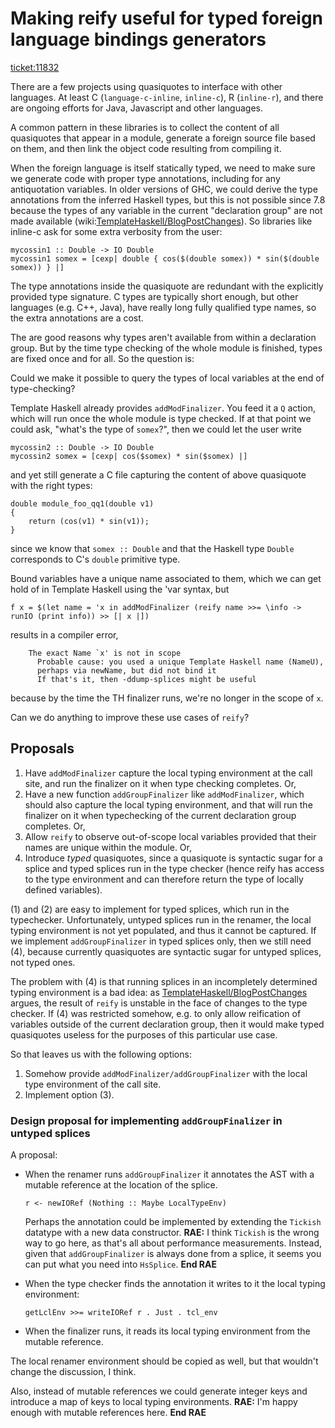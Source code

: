 # Making reify useful for typed foreign language bindings generators

[ticket:11832](https://gitlab.haskell.org//ghc/ghc/issues/11832)


There are a few projects using quasiquotes to interface with other languages. At least C (`language-c-inline`, `inline-c`), R (`inline-r`), and there are ongoing efforts for Java, Javascript and other languages.


A common pattern in these libraries is to collect the content of all quasiquotes that appear in a module, generate a foreign source file based on them, and then link the object code resulting from compiling it.


When the foreign language is itself statically typed, we need to make
sure we generate code with proper type annotations, including for any
antiquotation variables. In older versions of GHC, we could derive the
type annotations from the inferred Haskell types, but this is not
possible since 7.8 because the types of any variable in the current
"declaration group" are not made available (wiki:[TemplateHaskell/BlogPostChanges](template-haskell/blog-post-changes)). So libraries like inline-c
ask for some extra verbosity from the user:

```wiki
mycossin1 :: Double -> IO Double
mycossin1 somex = [cexp| double { cos($(double somex)) * sin($(double
somex)) } |]
```


The type annotations inside the quasiquote are redundant with the
explicitly provided type signature. C types are typically short
enough, but other languages (e.g. C++, Java), have really long fully
qualified type names, so the extra annotations are a cost.


The are good reasons why types aren't available from within a
declaration group. But by the time type checking of the whole module
is finished, types are fixed once and for all. So the question is:


Could we make it possible to query the types of local variables at
the end of type-checking?


Template Haskell already provides `addModFinalizer`. You feed it a `Q`
action, which will run once the whole module is type checked. If at
that point we could ask, "what's the type of `somex`?", then we
could let the user write

```wiki
mycossin2 :: Double -> IO Double
mycossin2 somex = [cexp| cos($somex) * sin($somex) |]
```


and yet still generate a C file capturing the content of above
quasiquote with the right types:

```wiki
double module_foo_qq1(double v1)
{
    return (cos(v1) * sin(v1));
}
```


since we know that `somex :: Double` and that the Haskell type `Double`
corresponds to C's `double` primitive type.


Bound variables have a unique name associated to them, which we can
get hold of in Template Haskell using the 'var syntax, but

```wiki
f x = $(let name = 'x in addModFinalizer (reify name >>= \info ->
runIO (print info)) >> [| x |])
```


results in a compiler error,

```wiki
    The exact Name `x' is not in scope
      Probable cause: you used a unique Template Haskell name (NameU),
      perhaps via newName, but did not bind it
      If that's it, then -ddump-splices might be useful
```


because by the time the TH finalizer runs, we're no longer in the scope of `x`.


Can we do anything to improve these use cases of `reify`?

## Proposals

1. Have `addModFinalizer` capture the local typing environment at the call site, and run the finalizer on it when type checking completes. Or,
1. Have a new function `addGroupFinalizer` like `addModFinalizer`, which should also capture the local typing environment, and that will run the finalizer on it when typechecking of the current declaration group completes. Or,
1. Allow `reify` to observe out-of-scope local variables provided that their names are unique within the module. Or,
1. Introduce *typed* quasiquotes, since a quasiquote is syntactic sugar for a splice and typed splices run in the type checker (hence reify has access to the type environment and can therefore return the type of locally defined variables).


(1) and (2) are easy to implement for typed splices, which run in the typechecker. Unfortunately, untyped splices run in the renamer, the local typing environment is not yet populated, and thus it cannot be captured. If we implement `addGroupFinalizer` in typed splices only, then we still need (4), because currently quasiquotes are syntactic sugar for untyped splices, not typed ones.


The problem with (4) is that running splices in an incompletely determined typing environment is a bad idea: as [TemplateHaskell/BlogPostChanges](template-haskell/blog-post-changes) argues, the result of `reify` is unstable in the face of changes to the type checker. If (4) was restricted somehow, e.g. to only allow reification of variables outside of the current declaration group, then it would make typed quasiquotes useless for the purposes of this particular use case.


So that leaves us with the following options:

1. Somehow provide `addModFinalizer/addGroupFinalizer` with the local type environment of the call site.
1. Implement option (3).

### Design proposal for implementing `addGroupFinalizer` in untyped splices


A proposal:

- When the renamer runs `addGroupFinalizer` it annotates the AST with a mutable reference at the location of the splice.

  ```wiki
  r <- newIORef (Nothing :: Maybe LocalTypeEnv)
  ```

  Perhaps the annotation could be implemented by extending the `Tickish` datatype with a new data constructor. **RAE:** I think `Tickish` is the wrong way to go here, as that's all about performance measurements. Instead, given that `addGroupFinalizer` is always done from a splice, it seems you can put what you need into `HsSplice`. **End RAE**
- When the type checker finds the annotation it writes to it the local typing environment:

  ```wiki
  getLclEnv >>= writeIORef r . Just . tcl_env
  ```
- When the finalizer runs, it reads its local typing environment from the mutable reference.


The local renamer environment should be copied as well, but that wouldn't change the discussion, I think.


Also, instead of mutable references we could generate integer keys and introduce a map of keys to local typing environments. **RAE:** I'm happy enough with mutable references here. **End RAE**